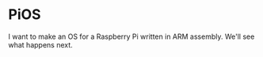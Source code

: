 # PiOS
I want to make an OS for a Raspberry Pi written in ARM assembly. We'll see what happens next.
